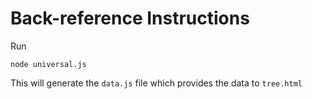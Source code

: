 Back-reference Instructions
======================
Run
````
node universal.js
````
This will generate the `data.js` file which provides the data to `tree.html`
